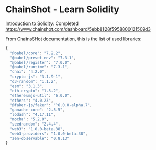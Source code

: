 # ChainShot - Learn Solidity

[Introduction to Solidity](https://www.chainshot.com/learn/solidity): Completed
https://www.chainshot.com/dashboard/5ebb8128f5958800121509d3

From ChainsSHot documentation, this is the list of used libraries:

```javascript
{
  "@babel/core": "7.2.2",
  "@babel/preset-env": "7.3.1",
  "@babel/register": "7.0.0",
  "@babel/runtime": "7.3.1",
  "chai": "4.2.0",
  "crypto-js": "3.1.9-1",
  "d3-random": "1.1.2",
  "esm": "3.1.3",
  "eth-crypto": "1.3.2",
  "ethereumjs-util": "6.0.0",
  "ethers": "4.0.23",
  "@faker-js/faker": "^6.0.0-alpha.7",
  "ganache-core": "2.5.5",
  "lodash": "4.17.11",
  "mocha": "5.2.0",
  "seedrandom": "2.4.4",
  "web3": "1.0.0-beta.38",
  "web3-providers": "1.0.0-beta.38",
  "zen-observable": "0.8.13"
}
```
